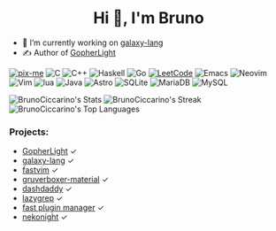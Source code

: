 
<h1 align="center">Hi 👋, I'm Bruno</h1>

- 🔭 I’m currently working on [galaxy-lang](https://github.com/galaxy-lang/galaxy)
- ✍️ Author of [GopherLight](https://github.com/BrunoCiccarino/GopherLight)

[![pix-me](https://img.shields.io/badge/donate%20on-pixme-1C1E26?style=for-the-badge&labelColor=1C1E26&color=28f4f4)](https://www.pixme.bio/brunociccarino)
![C](https://img.shields.io/badge/c-%2300599C.svg?style=for-the-badge&logo=c&logoColor=white)
![C++](https://img.shields.io/badge/c++-%2300599C.svg?style=for-the-badge&logo=c%2B%2B&logoColor=white)
![Haskell](https://img.shields.io/badge/Haskell-5e5086?style=for-the-badge&logo=haskell&logoColor=white)
![Go](https://img.shields.io/badge/go-%2300ADD8.svg?style=for-the-badge&logo=go&logoColor=white)
[![LeetCode](https://img.shields.io/badge/LeetCode-000000?style=for-the-badge&logo=LeetCode&logoColor=#d16c06)](https://leetcode.com/u/Ch4r0nN/)
![Emacs](https://img.shields.io/badge/Emacs-%237F5AB6.svg?&style=for-the-badge&logo=gnu-emacs&logoColor=white)
![Neovim](https://img.shields.io/badge/NeoVim-%2357A143.svg?&style=for-the-badge&logo=neovim&logoColor=white)
![Vim](https://img.shields.io/badge/VIM-%2311AB00.svg?style=for-the-badge&logo=vim&logoColor=white)
![lua](https://img.shields.io/badge/lua-code?style=for-the-badge&logo=lua&color=%23789DBC)
![Java](https://img.shields.io/badge/java-%23ED8B00.svg?style=for-the-badge&logo=openjdk&logoColor=white)
![Astro](https://img.shields.io/badge/astro-%232C2052.svg?style=for-the-badge&logo=astro&logoColor=white)
![SQLite](https://img.shields.io/badge/sqlite-%2307405e.svg?style=for-the-badge&logo=sqlite&logoColor=white)
![MariaDB](https://img.shields.io/badge/MariaDB-003545?style=for-the-badge&logo=mariadb&logoColor=white)
![MySQL](https://img.shields.io/badge/mysql-4479A1.svg?style=for-the-badge&logo=mysql&logoColor=white)

![BrunoCiccarino's Stats](https://github-readme-stats.vercel.app/api?username=BrunoCiccarino&theme=vue-dark&show_icons=true&hide_border=true&count_private=true)
![BrunoCiccarino's Streak](https://github-readme-streak-stats.herokuapp.com/?user=BrunoCiccarino&theme=vue-dark&hide_border=true)
![BrunoCiccarino's Top Languages](https://github-readme-stats.vercel.app/api/top-langs/?username=BrunoCiccarino&theme=vue-dark&show_icons=true&hide_border=true&layout=compact)

### Projects: 

- [GopherLight](https://github.com/BrunoCiccarino/GopherLight)   ✓  
- [galaxy-lang](https://github.com/galaxy-lang/galaxy)   ✓  
- [fastvim](https://github.com/fastvim/fastvim)   ✓  
- [gruverboxer-material](https://github.com/BrunoCiccarino/gruverboxer-material.nvim)   ✓  
- [dashdaddy](https://github.com/BrunoCiccarino/dashdaddy.vim)   ✓  
- [lazygrep](https://github.com/BrunoCiccarino/lazygrep.nvim)  ✓ 
- [fast plugin manager](https://github.com/fastvim/fpm)  ✓
- [nekonight](https://github.com/BrunoCiccarino/nekonight) ✓

